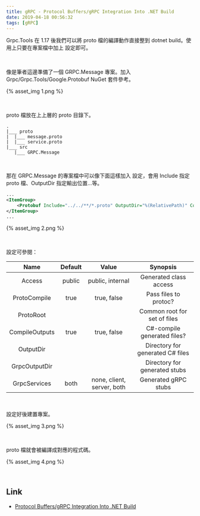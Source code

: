 ```yaml
---
title: gRPC - Protocol Buffers/gRPC Integration Into .NET Build
date: 2019-04-18 00:56:32
tags: [gRPC]
---
```


Grpc.Tools 在 1.17 後我們可以將 proto 檔的編譯動作直接整到 dotnet build。使用上只要在專案檔中加上 <Protobuf> 設定即可。    

<!-- More -->

<br/>


像是筆者這邊準備了一個 GRPC.Message 專案。加入 Grpc/Grpc.Tools/Google.Protobuf NuGet 套件參考。  

{% asset_img 1.png %}

<br/>


proto 檔放在上上層的 proto 目錄下。  

```
.
|___ proto
|  |___ message.proto
|  |___ service.proto
|___ src
   |___ GRPC.Message
```

<br/>


那在 GRPC.Message 的專案檔中可以像下面這樣加入 <Protobuf> 設定，會用 Include 指定 proto 檔、OutputDir 指定輸出位置...等。  

```xml
...
<ItemGroup>
    <Protobuf Include="../../**/*.proto" OutputDir="%(RelativePath)" CompileOutputs="false" GrpcService="both" />
</ItemGroup>
...
```

{% asset_img 2.png %}

<br/>


設定可參閱：  

| Name | Default | Value | Synopsis |
|:-----:|:-----:|:-----:|:-----:|
| Access | public | public, internal | Generated class access |
| ProtoCompile | true | true, false | Pass files to protoc? |
| ProtoRoot |  |  | Common root for set of files |
| CompileOutputs | true | true, false | C#-compile generated files? |
| OutputDir | | | Directory for generated C# files |
| GrpcOutputDir | | | Directory for generated stubs |
| GrpcServices | both | none, client, server, both | Generated gRPC stubs |

<br/>


設定好後建置專案。  

{% asset_img 3.png %}

<br/>


proto 檔就會被編譯成對應的程式碼。  

{% asset_img 4.png %}

<br/>


Link
----
* [Protocol Buffers/gRPC Integration Into .NET Build](https://chromium.googlesource.com/external/github.com/grpc/grpc/+/HEAD/src/csharp/BUILD-INTEGRATION.md)

